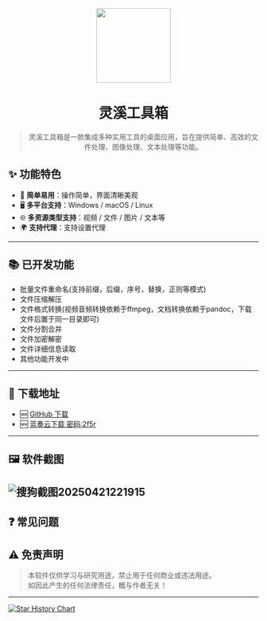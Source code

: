 <div align="center">
  <img src="https://cdn.jsdelivr.net/gh/luming8/picgo/images/icon2.png" alt="" width="150" height="150">
  <h1>灵溪工具箱</h1>
  <blockquote>灵溪工具箱是一款集成多种实用工具的桌面应用，旨在提供简单、高效的文件处理、图像处理、文本处理等功能。 </blockquote>
</div>


## ✨ 功能特色

- 🚀 **简单易用**：操作简单，界面清晰美观
- 🖥️ **多平台支持**：Windows / macOS / Linux
- 🌐 **多资源类型支持**：视频 / 文件 / 图片 / 文本等
- 🌍 **支持代理**：支持设置代理

---

## 📚 已开发功能
- 批量文件重命名(支持前缀，后缀，序号，替换，正则等模式)
- 文件压缩解压
- 文件格式转换(视频音频转换依赖于ffmpeg，文档转换依赖于pandoc，下载文件后置于同一目录即可)
- 文件分割合并
- 文件加密解密
- 文件详细信息读取
- 其他功能开发中
---

## 🧩 下载地址

- 🆕 [GitHub 下载](https://github.com/luming8/lingxi-toolbox/releases)
- 🆕 [蓝奏云下载 密码:2f5r](https://lm88.lanzoub.com/b0j0id6yb)

--- 


## 🖼️ 软件截图

![搜狗截图20250421221915](https://cdn.jsdelivr.net/gh/luming8/picgo/images/搜狗截图20250421221915.png)
---

## ❓ 常见问题



## ⚠️ 免责声明

> 本软件仅供学习与研究用途，禁止用于任何商业或违法用途。  
如因此产生的任何法律责任，概与作者无关！
---
[![Star History Chart](https://api.star-history.com/svg?repos=luming8/lingxi-toolbox&type=Date)](https://star-history.com/#luming8/lingxi-toolbox&Date)
